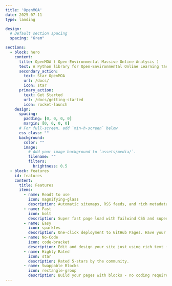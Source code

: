 ```yaml
---
title: 'OpenMOA'
date: 2025-07-11
type: landing

design:
  # Default section spacing
  spacing: "6rem"

sections:
  - block: hero
    content:
      title: OpenMOA ( Open-Environmental Massive Online Analysis )
      text: A Python library for Open-Environmental Online Learning Task and Streaming Data Process 🎉
      secondary_action:
        text: Star OpenMOA
        url: /docs/
        icon: star
      primary_action:
        text: Get Started
        url: /docs/getting-started
        icon: rocket-launch
    design:
      spacing:
        padding: [0, 0, 0, 0]
        margin: [0, 0, 0, 0]
      # For full-screen, add `min-h-screen` below
      css_class: ""
      background:
        color: ""
        image:
          # Add your image background to `assets/media/`.
          filename: ""
          filters:
            brightness: 0.5
  - block: features
    id: features
    content:
      title: Features
      items:
        - name: Readt to use
          icon: magnifying-glass
          description: Automatic sitemaps, RSS feeds, and rich metadata take the pain out of SEO and syndication.
        - name: Fast
          icon: bolt
          description: Super fast page load with Tailwind CSS and super fast site building with Hugo.
        - name: Easy
          icon: sparkles
          description: One-click deployment to GitHub Pages. Have your new website live within 5 minutes!
        - name: No-Code
          icon: code-bracket
          description: Edit and design your site just using rich text (Markdown) and configurable YAML parameters.
        - name: Highly Rated
          icon: star
          description: Rated 5-stars by the community.
        - name: Swappable Blocks
          icon: rectangle-group
          description: Build your pages with blocks - no coding required!
---
```

